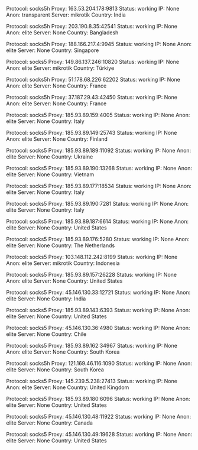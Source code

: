 Protocol: socks5h
Proxy: 163.53.204.178:9813
Status: working
IP: None
Anon: transparent
Server: mikrotik
Country: India

Protocol: socks5h
Proxy: 203.190.8.35:42541
Status: working
IP: None
Anon: elite
Server: None
Country: Bangladesh

Protocol: socks5h
Proxy: 188.166.217.4:9945
Status: working
IP: None
Anon: elite
Server: None
Country: Singapore

Protocol: socks5
Proxy: 149.86.137.246:10820
Status: working
IP: None
Anon: elite
Server: mikrotik
Country: Türkiye

Protocol: socks5h
Proxy: 51.178.68.226:62202
Status: working
IP: None
Anon: elite
Server: None
Country: France

Protocol: socks5h
Proxy: 37.187.29.43:42450
Status: working
IP: None
Anon: elite
Server: None
Country: France

Protocol: socks5
Proxy: 185.93.89.159:4005
Status: working
IP: None
Anon: elite
Server: None
Country: Italy

Protocol: socks5
Proxy: 185.93.89.149:25743
Status: working
IP: None
Anon: elite
Server: None
Country: Finland

Protocol: socks5
Proxy: 185.93.89.189:11092
Status: working
IP: None
Anon: elite
Server: None
Country: Ukraine

Protocol: socks5
Proxy: 185.93.89.190:13268
Status: working
IP: None
Anon: elite
Server: None
Country: Vietnam

Protocol: socks5
Proxy: 185.93.89.177:18534
Status: working
IP: None
Anon: elite
Server: None
Country: Italy

Protocol: socks5
Proxy: 185.93.89.190:7281
Status: working
IP: None
Anon: elite
Server: None
Country: Italy

Protocol: socks5
Proxy: 185.93.89.187:6614
Status: working
IP: None
Anon: elite
Server: None
Country: United States

Protocol: socks5
Proxy: 185.93.89.176:5280
Status: working
IP: None
Anon: elite
Server: None
Country: The Netherlands

Protocol: socks5
Proxy: 103.148.112.242:8199
Status: working
IP: None
Anon: elite
Server: mikrotik
Country: Indonesia

Protocol: socks5
Proxy: 185.93.89.157:26228
Status: working
IP: None
Anon: elite
Server: None
Country: United States

Protocol: socks5
Proxy: 45.146.130.33:12721
Status: working
IP: None
Anon: elite
Server: None
Country: India

Protocol: socks5
Proxy: 185.93.89.143:6393
Status: working
IP: None
Anon: elite
Server: None
Country: United States

Protocol: socks5
Proxy: 45.146.130.36:4980
Status: working
IP: None
Anon: elite
Server: None
Country: Chile

Protocol: socks5
Proxy: 185.93.89.162:34967
Status: working
IP: None
Anon: elite
Server: None
Country: South Korea

Protocol: socks5h
Proxy: 121.169.46.116:1090
Status: working
IP: None
Anon: elite
Server: None
Country: South Korea

Protocol: socks5
Proxy: 145.239.5.238:27413
Status: working
IP: None
Anon: elite
Server: None
Country: United Kingdom

Protocol: socks5
Proxy: 185.93.89.180:6096
Status: working
IP: None
Anon: elite
Server: None
Country: United States

Protocol: socks5
Proxy: 45.146.130.48:11922
Status: working
IP: None
Anon: elite
Server: None
Country: Canada

Protocol: socks5
Proxy: 45.146.130.49:19628
Status: working
IP: None
Anon: elite
Server: None
Country: United States


